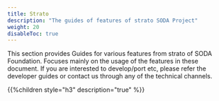 ```yaml
---
title: Strato
description: "The guides of features of strato SODA Project"
weight: 20
disableToc: true
---
```


This section provides Guides for various features from strato of SODA Foundation. Focuses mainly on the usage of the features in these document. If you are interested to develop/port etc, please refer the developer guides or contact us through any of the technical channels.

{{%children style="h3" description="true" %}}
  